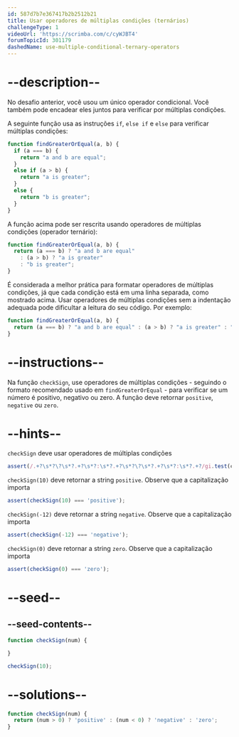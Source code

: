 ```yaml
---
id: 587d7b7e367417b2b2512b21
title: Usar operadores de múltiplas condições (ternários)
challengeType: 1
videoUrl: 'https://scrimba.com/c/cyWJBT4'
forumTopicId: 301179
dashedName: use-multiple-conditional-ternary-operators
---
```


# --description--

No desafio anterior, você usou um único operador condicional. Você também pode encadear eles juntos para verificar por múltiplas condições.

A seguinte função usa as instruções `if`, `else if` e `else` para verificar múltiplas condições:

```js
function findGreaterOrEqual(a, b) {
  if (a === b) {
    return "a and b are equal";
  }
  else if (a > b) {
    return "a is greater";
  }
  else {
    return "b is greater";
  }
}
```

A função acima pode ser rescrita usando operadores de múltiplas condições (operador ternário):

```js
function findGreaterOrEqual(a, b) {
  return (a === b) ? "a and b are equal" 
    : (a > b) ? "a is greater" 
    : "b is greater";
}
```

É considerada a melhor prática para formatar operadores de múltiplas condições, já que cada condição está em uma linha separada, como mostrado acima. Usar operadores de múltiplas condições sem a indentação adequada pode dificultar a leitura do seu código. Por exemplo:

```js
function findGreaterOrEqual(a, b) {
  return (a === b) ? "a and b are equal" : (a > b) ? "a is greater" : "b is greater";
}
```

# --instructions--

Na função `checkSign`, use operadores de múltiplas condições - seguindo o formato recomendado usado em `findGreaterOrEqual` - para verificar se um número é positivo, negativo ou zero. A função deve retornar `positive`, `negative` ou `zero`.

# --hints--

`checkSign` deve usar operadores de múltiplas condições

```js
assert(/.+?\s*?\?\s*?.+?\s*?:\s*?.+?\s*?\?\s*?.+?\s*?:\s*?.+?/gi.test(code));
```

`checkSign(10)` deve retornar a string `positive`. Observe que a capitalização importa

```js
assert(checkSign(10) === 'positive');
```

`checkSign(-12)` deve retornar a string `negative`. Observe que a capitalização importa

```js
assert(checkSign(-12) === 'negative');
```

`checkSign(0)` deve retornar a string `zero`. Observe que a capitalização importa

```js
assert(checkSign(0) === 'zero');
```

# --seed--

## --seed-contents--

```js
function checkSign(num) {

}

checkSign(10);
```

# --solutions--

```js
function checkSign(num) {
  return (num > 0) ? 'positive' : (num < 0) ? 'negative' : 'zero';
}
```
